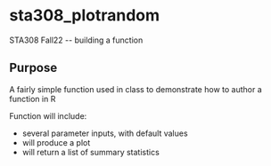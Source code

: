 # sta308_plotrandom
STA308 Fall22 -- building a function

## Purpose

A fairly simple function used in class to demonstrate how to author a function in R

Function will include:
* several parameter inputs, with default values
* will produce a plot
* will return a list of summary statistics
